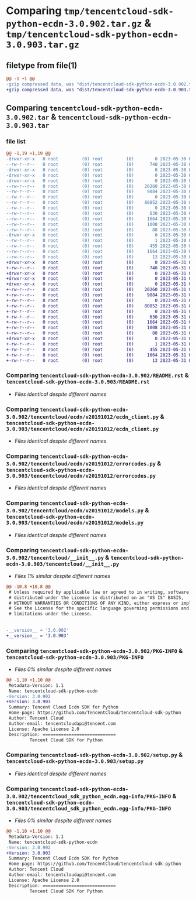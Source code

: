 # Comparing `tmp/tencentcloud-sdk-python-ecdn-3.0.902.tar.gz` & `tmp/tencentcloud-sdk-python-ecdn-3.0.903.tar.gz`

## filetype from file(1)

```diff
@@ -1 +1 @@
-gzip compressed data, was "dist/tencentcloud-sdk-python-ecdn-3.0.902.tar", last modified: Tue May 30 00:22:36 2023, max compression
+gzip compressed data, was "dist/tencentcloud-sdk-python-ecdn-3.0.903.tar", last modified: Wed May 31 02:10:48 2023, max compression
```

## Comparing `tencentcloud-sdk-python-ecdn-3.0.902.tar` & `tencentcloud-sdk-python-ecdn-3.0.903.tar`

### file list

```diff
@@ -1,19 +1,19 @@
-drwxr-xr-x   0 root         (0) root         (0)        0 2023-05-30 00:22:36.000000 tencentcloud-sdk-python-ecdn-3.0.902/
--rw-r--r--   0 root         (0) root         (0)      740 2023-05-30 00:22:36.000000 tencentcloud-sdk-python-ecdn-3.0.902/README.rst
-drwxr-xr-x   0 root         (0) root         (0)        0 2023-05-30 00:22:36.000000 tencentcloud-sdk-python-ecdn-3.0.902/tencentcloud/
-drwxr-xr-x   0 root         (0) root         (0)        0 2023-05-30 00:22:36.000000 tencentcloud-sdk-python-ecdn-3.0.902/tencentcloud/ecdn/
-drwxr-xr-x   0 root         (0) root         (0)        0 2023-05-30 00:22:36.000000 tencentcloud-sdk-python-ecdn-3.0.902/tencentcloud/ecdn/v20191012/
--rw-r--r--   0 root         (0) root         (0)    20260 2023-05-30 00:22:36.000000 tencentcloud-sdk-python-ecdn-3.0.902/tencentcloud/ecdn/v20191012/ecdn_client.py
--rw-r--r--   0 root         (0) root         (0)     9084 2023-05-30 00:22:36.000000 tencentcloud-sdk-python-ecdn-3.0.902/tencentcloud/ecdn/v20191012/errorcodes.py
--rw-r--r--   0 root         (0) root         (0)        0 2023-05-30 00:22:36.000000 tencentcloud-sdk-python-ecdn-3.0.902/tencentcloud/ecdn/v20191012/__init__.py
--rw-r--r--   0 root         (0) root         (0)    80852 2023-05-30 00:22:36.000000 tencentcloud-sdk-python-ecdn-3.0.902/tencentcloud/ecdn/v20191012/models.py
--rw-r--r--   0 root         (0) root         (0)        0 2023-05-30 00:22:36.000000 tencentcloud-sdk-python-ecdn-3.0.902/tencentcloud/ecdn/__init__.py
--rw-r--r--   0 root         (0) root         (0)      630 2023-05-30 00:22:36.000000 tencentcloud-sdk-python-ecdn-3.0.902/tencentcloud/__init__.py
--rw-r--r--   0 root         (0) root         (0)     1664 2023-05-30 00:22:36.000000 tencentcloud-sdk-python-ecdn-3.0.902/PKG-INFO
--rw-r--r--   0 root         (0) root         (0)     1008 2023-05-30 00:22:36.000000 tencentcloud-sdk-python-ecdn-3.0.902/setup.py
--rw-r--r--   0 root         (0) root         (0)       88 2023-05-30 00:22:36.000000 tencentcloud-sdk-python-ecdn-3.0.902/setup.cfg
-drwxr-xr-x   0 root         (0) root         (0)        0 2023-05-30 00:22:36.000000 tencentcloud-sdk-python-ecdn-3.0.902/tencentcloud_sdk_python_ecdn.egg-info/
--rw-r--r--   0 root         (0) root         (0)        1 2023-05-30 00:22:36.000000 tencentcloud-sdk-python-ecdn-3.0.902/tencentcloud_sdk_python_ecdn.egg-info/dependency_links.txt
--rw-r--r--   0 root         (0) root         (0)      455 2023-05-30 00:22:36.000000 tencentcloud-sdk-python-ecdn-3.0.902/tencentcloud_sdk_python_ecdn.egg-info/SOURCES.txt
--rw-r--r--   0 root         (0) root         (0)     1664 2023-05-30 00:22:36.000000 tencentcloud-sdk-python-ecdn-3.0.902/tencentcloud_sdk_python_ecdn.egg-info/PKG-INFO
--rw-r--r--   0 root         (0) root         (0)       13 2023-05-30 00:22:36.000000 tencentcloud-sdk-python-ecdn-3.0.902/tencentcloud_sdk_python_ecdn.egg-info/top_level.txt
+drwxr-xr-x   0 root         (0) root         (0)        0 2023-05-31 02:10:48.000000 tencentcloud-sdk-python-ecdn-3.0.903/
+-rw-r--r--   0 root         (0) root         (0)      740 2023-05-31 02:10:48.000000 tencentcloud-sdk-python-ecdn-3.0.903/README.rst
+drwxr-xr-x   0 root         (0) root         (0)        0 2023-05-31 02:10:48.000000 tencentcloud-sdk-python-ecdn-3.0.903/tencentcloud/
+drwxr-xr-x   0 root         (0) root         (0)        0 2023-05-31 02:10:48.000000 tencentcloud-sdk-python-ecdn-3.0.903/tencentcloud/ecdn/
+drwxr-xr-x   0 root         (0) root         (0)        0 2023-05-31 02:10:48.000000 tencentcloud-sdk-python-ecdn-3.0.903/tencentcloud/ecdn/v20191012/
+-rw-r--r--   0 root         (0) root         (0)    20260 2023-05-31 02:10:48.000000 tencentcloud-sdk-python-ecdn-3.0.903/tencentcloud/ecdn/v20191012/ecdn_client.py
+-rw-r--r--   0 root         (0) root         (0)     9084 2023-05-31 02:10:48.000000 tencentcloud-sdk-python-ecdn-3.0.903/tencentcloud/ecdn/v20191012/errorcodes.py
+-rw-r--r--   0 root         (0) root         (0)        0 2023-05-31 02:10:48.000000 tencentcloud-sdk-python-ecdn-3.0.903/tencentcloud/ecdn/v20191012/__init__.py
+-rw-r--r--   0 root         (0) root         (0)    80852 2023-05-31 02:10:48.000000 tencentcloud-sdk-python-ecdn-3.0.903/tencentcloud/ecdn/v20191012/models.py
+-rw-r--r--   0 root         (0) root         (0)        0 2023-05-31 02:10:48.000000 tencentcloud-sdk-python-ecdn-3.0.903/tencentcloud/ecdn/__init__.py
+-rw-r--r--   0 root         (0) root         (0)      630 2023-05-31 02:10:48.000000 tencentcloud-sdk-python-ecdn-3.0.903/tencentcloud/__init__.py
+-rw-r--r--   0 root         (0) root         (0)     1664 2023-05-31 02:10:48.000000 tencentcloud-sdk-python-ecdn-3.0.903/PKG-INFO
+-rw-r--r--   0 root         (0) root         (0)     1008 2023-05-31 02:10:48.000000 tencentcloud-sdk-python-ecdn-3.0.903/setup.py
+-rw-r--r--   0 root         (0) root         (0)       88 2023-05-31 02:10:48.000000 tencentcloud-sdk-python-ecdn-3.0.903/setup.cfg
+drwxr-xr-x   0 root         (0) root         (0)        0 2023-05-31 02:10:48.000000 tencentcloud-sdk-python-ecdn-3.0.903/tencentcloud_sdk_python_ecdn.egg-info/
+-rw-r--r--   0 root         (0) root         (0)        1 2023-05-31 02:10:48.000000 tencentcloud-sdk-python-ecdn-3.0.903/tencentcloud_sdk_python_ecdn.egg-info/dependency_links.txt
+-rw-r--r--   0 root         (0) root         (0)      455 2023-05-31 02:10:48.000000 tencentcloud-sdk-python-ecdn-3.0.903/tencentcloud_sdk_python_ecdn.egg-info/SOURCES.txt
+-rw-r--r--   0 root         (0) root         (0)     1664 2023-05-31 02:10:48.000000 tencentcloud-sdk-python-ecdn-3.0.903/tencentcloud_sdk_python_ecdn.egg-info/PKG-INFO
+-rw-r--r--   0 root         (0) root         (0)       13 2023-05-31 02:10:48.000000 tencentcloud-sdk-python-ecdn-3.0.903/tencentcloud_sdk_python_ecdn.egg-info/top_level.txt
```

### Comparing `tencentcloud-sdk-python-ecdn-3.0.902/README.rst` & `tencentcloud-sdk-python-ecdn-3.0.903/README.rst`

 * *Files identical despite different names*

### Comparing `tencentcloud-sdk-python-ecdn-3.0.902/tencentcloud/ecdn/v20191012/ecdn_client.py` & `tencentcloud-sdk-python-ecdn-3.0.903/tencentcloud/ecdn/v20191012/ecdn_client.py`

 * *Files identical despite different names*

### Comparing `tencentcloud-sdk-python-ecdn-3.0.902/tencentcloud/ecdn/v20191012/errorcodes.py` & `tencentcloud-sdk-python-ecdn-3.0.903/tencentcloud/ecdn/v20191012/errorcodes.py`

 * *Files identical despite different names*

### Comparing `tencentcloud-sdk-python-ecdn-3.0.902/tencentcloud/ecdn/v20191012/models.py` & `tencentcloud-sdk-python-ecdn-3.0.903/tencentcloud/ecdn/v20191012/models.py`

 * *Files identical despite different names*

### Comparing `tencentcloud-sdk-python-ecdn-3.0.902/tencentcloud/__init__.py` & `tencentcloud-sdk-python-ecdn-3.0.903/tencentcloud/__init__.py`

 * *Files 1% similar despite different names*

```diff
@@ -10,8 +10,8 @@
 # Unless required by applicable law or agreed to in writing, software
 # distributed under the License is distributed on an "AS IS" BASIS,
 # WITHOUT WARRANTIES OR CONDITIONS OF ANY KIND, either express or implied.
 # See the License for the specific language governing permissions and
 # limitations under the License.
 
 
-__version__ = '3.0.902'
+__version__ = '3.0.903'
```

### Comparing `tencentcloud-sdk-python-ecdn-3.0.902/PKG-INFO` & `tencentcloud-sdk-python-ecdn-3.0.903/PKG-INFO`

 * *Files 0% similar despite different names*

```diff
@@ -1,10 +1,10 @@
 Metadata-Version: 1.1
 Name: tencentcloud-sdk-python-ecdn
-Version: 3.0.902
+Version: 3.0.903
 Summary: Tencent Cloud Ecdn SDK for Python
 Home-page: https://github.com/TencentCloud/tencentcloud-sdk-python
 Author: Tencent Cloud
 Author-email: tencentcloudapi@tencent.com
 License: Apache License 2.0
 Description: ============================
         Tencent Cloud SDK for Python
```

### Comparing `tencentcloud-sdk-python-ecdn-3.0.902/setup.py` & `tencentcloud-sdk-python-ecdn-3.0.903/setup.py`

 * *Files identical despite different names*

### Comparing `tencentcloud-sdk-python-ecdn-3.0.902/tencentcloud_sdk_python_ecdn.egg-info/PKG-INFO` & `tencentcloud-sdk-python-ecdn-3.0.903/tencentcloud_sdk_python_ecdn.egg-info/PKG-INFO`

 * *Files 0% similar despite different names*

```diff
@@ -1,10 +1,10 @@
 Metadata-Version: 1.1
 Name: tencentcloud-sdk-python-ecdn
-Version: 3.0.902
+Version: 3.0.903
 Summary: Tencent Cloud Ecdn SDK for Python
 Home-page: https://github.com/TencentCloud/tencentcloud-sdk-python
 Author: Tencent Cloud
 Author-email: tencentcloudapi@tencent.com
 License: Apache License 2.0
 Description: ============================
         Tencent Cloud SDK for Python
```


